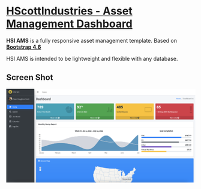 # [HScottIndustries - Asset Management  Dashboard](https://hscottindustries.com)


**HSI AMS** is a fully responsive asset management template. Based on **[Bootstrap 4.6](https://getbootstrap.com/)**

HSI AMS is intended to be lightweight and flexible  with any database.

## Screen Shot

<img src="./dist/img/ScreenShot.png">